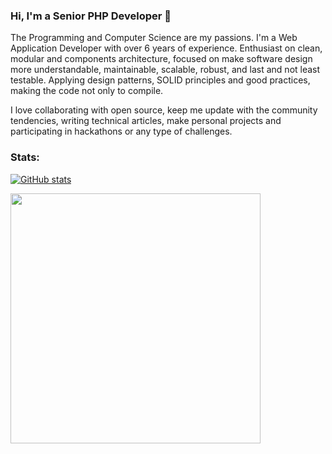 ### Hi, I'm a Senior PHP Developer 👋 

The Programming and Computer Science are my passions. I'm a Web Application Developer with over 6 years of experience. Enthusiast on clean, modular and components architecture, focused on make software design more understandable, maintainable, scalable, robust, and last and not least testable. Applying design patterns, SOLID principles and good practices, making the code not only to compile.

I love collaborating with open source, keep me update with the community tendencies, writing technical articles, make personal projects and participating in hackathons or any type of challenges. 

### Stats:
[![GitHub stats](https://github-readme-stats.vercel.app/api?username=calaway-bill&show_icons=true&count_private=true&hide=issues,contribs)](https://github.com/calaway-bill/)

<img width="400px" align="center" 
               src="https://github-readme-stats.vercel.app/api/top-langs/?username=calaway-bill&hide=html,php,blade,makefile,vhdl,c,qmake,css&langs_count=6&layout=compact&theme=dracula" />
